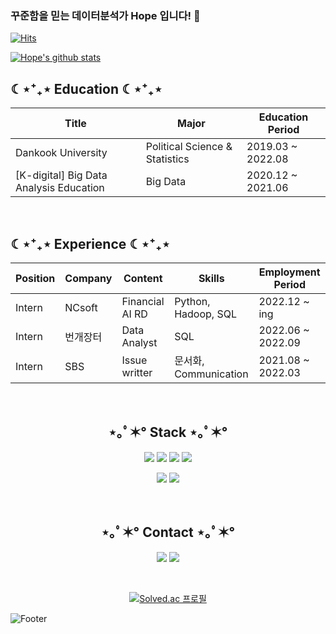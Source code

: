 ### 꾸준함을 믿는 데이터분석가 Hope 입니다! 👋

[![Hits](https://hits.seeyoufarm.com/api/count/incr/badge.svg?url=https://github.com/Heemang221&count_bg=%23A488EB&title_bg=%235A8AE5&icon=atom.svg&icon_color=%23FFFFFF&title=WELCOME&edge_flat=false)](https://hits.seeyoufarm.com)

[![Hope's github stats](https://github-readme-stats.vercel.app/api?username=Heemang221)](https://github.com/Heemang221/github-readme-stats)

<h2>☾⋆⁺₊⋆ Education ☾⋆⁺₊⋆</h2>

| Title | Major | Education Period |
| ------------ | ------------- | ------------- |
| Dankook University | Political Science & Statistics | 2019.03 ~ 2022.08  |
| [K-digital] Big Data Analysis Education | Big Data | 2020.12 ~ 2021.06 |


<br> <h2>☾⋆⁺₊⋆ Experience ☾⋆⁺₊⋆</h2>

| Position | Company | Content | Skills | Employment Period |
| ------------ | ------------- | ------------- | ------------- | ------------- |
| Intern | NCsoft | Financial AI RD | Python, Hadoop, SQL | 2022.12 ~ ing | 
| Intern | 번개장터 | Data Analyst | SQL | 2022.06 ~ 2022.09  |
| Intern | SBS | Issue writter | 문서화, Communication | 2021.08 ~ 2022.03 |  


<br> <h2 align="center">⋆｡ﾟ✶° Stack ⋆｡ﾟ✶°</h2>

<p align="center"><img src="https://img.shields.io/badge/Python-3776AB?style=for-the-badge&logo=Python&logoColor=white"> <img src="https://img.shields.io/badge/MySQL-4479A1?style=for-the-badge&logo=MySQL&logoColor=white"> <img src="https://img.shields.io/badge/PostgreSQL-4169E1?style=for-the-badge&logo=PostgreSQL&logoColor=white"> <img src="https://img.shields.io/badge/R-276DC3?style=for-the-badge&logo=R&logoColor=white"></p>
<p align="center"><img src="https://img.shields.io/badge/Git-F05032?style=for-the-badge&logo=Git&logoColor=white"> <img src="https://img.shields.io/badge/GitHub-181717?style=for-the-badge&logo=GitHub&logoColor=white">  


<br> <h2 align="center">⋆｡ﾟ✶° Contact ⋆｡ﾟ✶°</h2>

<p align="center"><a href="https://rosedata.tistory.com/"><img src="https://img.shields.io/badge/My tech blog-A9BCF5?style=flat-square&logo=GitHub Sponsors&logoColor=white&link=https://rosedata.tistory.com/"/></a>  <a href="mailto:heemang0221@gmail.com"><img src="https://img.shields.io/badge/Gmail-D0A9F5?style=flat-square&logo=Gmail&logoColor=white&link=mailto:heemang0221@gmail.com"/></a></p>  

<br><p align="center"> [![Solved.ac
프로필](http://mazassumnida.wtf/api/v2/generate_badge?boj=mangmang0221)](https://solved.ac/mangmang0221) </p>

![Footer](https://capsule-render.vercel.app/api?type=waving&color=auto&height=200&section=footer)


<!--
**Heemang221/Heemang221** is a ✨ _special_ ✨ repository because its `README.md` (this file) appears on your GitHub profile.

Here are some ideas to get you started:

- 🔭 I’m currently working on ...
- 🌱 I’m currently learning ...
- 👯 I’m looking to collaborate on ...
- 🤔 I’m looking for help with ...
- 💬 Ask me about ...
- 📫 How to reach me: ...
- 😄 Pronouns: ...
- ⚡ Fun fact: ...
-->
